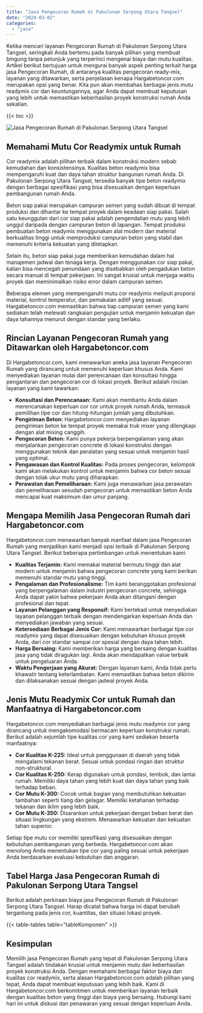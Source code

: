 ```yaml
---
title: "Jasa Pengecoran Rumah di Pakulonan Serpong Utara Tangsel"
date: "2024-03-02"
categories: 
  - "jasa"
---
```



Ketika mencari layanan Pengecoran Rumah di Pakulonan Serpong Utara Tangsel, seringkali Anda bertemu pada banyak pilihan yang membuat bingung tanpa petunjuk yang terperinci mengenai biaya dan mutu kualitas. Artikel berikut bertujuan untuk mengurai banyak aspek penting terkait harga jasa Pengecoran Rumah, di antaranya kualitas pengecoran ready-mix, layanan yang ditawarkan, serta penjelasan kenapa Hargabetoncor.com merupakan opsi yang benar. Kita pun akan membahas berbagai jenis mutu readymix cor dan keuntungannya, agar Anda dapat membuat keputusan yang lebih untuk memastikan keberhasilan proyek konstruksi rumah Anda sekalian.

{{< toc >}}

![Jasa Pengecoran Rumah di Pakulonan Serpong Utara Tangsel](https://hargareadymixid.github.io/hbc/readymix-hbc%20(28).png)

## Memahami Mutu Cor Readymix untuk Rumah

Cor readymix adalah pilihan terbaik dalam konstruksi modern sebab kemudahan dan konsistensinya. Kualitas beton readymix bisa mempengaruhi kuat dan daya tahan struktur bangunan rumah Anda. Di Pakulonan Serpong Utara Tangsel, tersedia banyak tipe beton readymix dengan berbagai spesifikasi yang bisa disesuaikan dengan keperluan pembangunan rumah Anda.

Beton siap pakai merupakan campuran semen yang sudah dibuat di tempat produksi dan dihantar ke tempat proyek dalam keadaan siap pakai. Salah satu keunggulan dari cor siap pakai adalah pengendalian mutu yang lebih unggul daripada dengan campuran beton di lapangan. Tempat produksi pembuatan beton readymix menggunakan alat modern dan material berkualitas tinggi untuk memproduksi campuran beton yang stabil dan memenuhi kriteria kekuatan yang ditetapkan.

Selain itu, beton siap pakai juga memberikan kemudahan dalam hal manajemen jadwal dan tenaga kerja. Dengan menggunakan cor siap pakai, kalian bisa mencegah penundaan yang disebabkan oleh pengadukan beton secara manual di tempat pekerjaan. Ini sangat krusial untuk menjaga waktu proyek dan meminimalkan risiko error dalam campuran semen.

Beberapa elemen yang mempengaruhi mutu cor readymix meliputi proporsi material, kontrol temperatur, dan pemakaian aditif yang sesuai. Hargabetoncor.com memastikan bahwa tiap campuran semen yang kami sediakan telah melewati rangkaian pengujian untuk menjamin kekuatan dan daya tahannya menurut dengan standar yang berlaku.

## Rincian Layanan Pengecoran Rumah yang Ditawarkan oleh Hargabetoncor.com

Di Hargabetoncor.com, kami menawarkan aneka jasa layanan Pengecoran Rumah yang dirancang untuk memenuhi keperluan khusus Anda. Kami menyediakan layanan mulai dari perencanaan dan konsultasi hingga pengantaran dan pengecoran cor di lokasi proyek. Berikut adalah rincian layanan yang kami tawarkan:

- **Konsultasi dan Perencanaan:** Kami akan membantu Anda dalam merencanakan keperluan cor cor untuk proyek rumah Anda, termasuk pemilihan tipe cor dan hitung-hitungan jumlah yang dibutuhkan.
- **Pengiriman Beton:** Hargabetoncor.com menyediakan layanan pengiriman beton ke tempat proyek memakai truk mixer yang dilengkapi dengan alat mixing canggih.
- **Pengecoran Beton:** Kami punya pekerja berpengalaman yang akan menjalankan pengecoran concrete di lokasi konstruksi dengan menggunakan teknik dan peralatan yang sesuai untuk menjamin hasil yang optimal.
- **Pengawasan dan Kontrol Kualitas:** Pada proses pengecoran, kelompok kami akan melakukan kontrol untuk menjamin bahwa cor beton sesuai dengan tolak ukur mutu yang diharapkan.
- **Perawatan dan Pemeliharaan:** Kami juga menawarkan jasa perawatan dan pemeliharaan sesudah pengecoran untuk memastikan beton Anda mencapai kuat maksimum dan umur panjang.

## Mengapa Memilih Jasa Pengecoran Rumah dari Hargabetoncor.com

Hargabetoncor.com menawarkan banyak manfaat dalam jasa Pengecoran Rumah yang menjadikan kami menjadi opsi terbaik di Pakulonan Serpong Utara Tangsel. Berikut beberapa pertimbangan untuk menentukan kami:

- **Kualitas Terjamin:** Kami memakai material bermutu tinggi dan alat modern untuk menjamin bahwa pengecoran concrete yang kami berikan memenuhi standar mutu yang tinggi.
- **Pengalaman dan Profesionalisme:** Tim kami beranggotakan profesional yang berpengalaman dalam industri pengecoran concrete, sehingga Anda dapat yakin bahwa pekerjaan Anda akan ditangani dengan profesional dan tepat.
- **Layanan Pelanggan yang Responsif:** Kami bertekad untuk menyediakan layanan pelanggan terbaik dengan mendengarkan keperluan Anda dan menyediakan jawaban yang sesuai.
- **Ketersediaan Berbagai Jenis Cor:** Kami menawarkan berbagai tipe cor readymix yang dapat disesuaikan dengan kebutuhan khusus proyek Anda, dari cor standar sampai cor spesial dengan daya tahan lebih.
- **Harga Bersaing:** Kami memberikan harga yang bersaing dengan kualitas jasa yang tidak diragukan lagi. Anda akan mendapatkan value terbaik untuk pengeluaran Anda.
- **Waktu Pengerjaan yang Akurat:** Dengan layanan kami, Anda tidak perlu khawatir tentang keterlambatan. Kami memastikan bahwa beton dikirim dan dilaksanakan sesuai dengan jadwal proyek Anda.

## Jenis Mutu Readymix Cor untuk Rumah dan Manfaatnya di Hargabetoncor.com

Hargabetoncor.com menyediakan berbagai jenis mutu readymix cor yang dirancang untuk mengakomodasi bermacam keperluan konstruksi rumah. Berikut adalah sejumlah tipe kualitas cor yang kami sediakan beserta manfaatnya:

- **Cor Kualitas K-225:** Ideal untuk penggunaan di daerah yang tidak mengalami tekanan berat. Sesuai untuk pondasi ringan dan struktur non-struktural.
- **Cor Kualitas K-250:** Kerap digunakan untuk pondasi, tembok, dan lantai rumah. Memiliki daya tahan yang lebih kuat dan daya tahan yang baik terhadap beban.
- **Cor Mutu K-300:** Cocok untuk bagian yang membutuhkan kekuatan tambahan seperti tiang dan gelagar. Memiliki ketahanan terhadap tekanan dan iklim yang lebih baik.
- **Cor Mutu K-350:** Disarankan untuk pekerjaan dengan beban berat dan situasi lingkungan yang ekstrem. Menawarkan kekuatan dan kekuatan tahan superior.

Setiap tipe mutu cor memiliki spesifikasi yang disesuaikan dengan kebutuhan pembangunan yang berbeda. Hargabetoncor.com akan menolong Anda menentukan tipe cor yang paling sesuai untuk pekerjaan Anda berdasarkan evaluasi kebutuhan dan anggaran.

## Tabel Harga Jasa Pengecoran Rumah di Pakulonan Serpong Utara Tangsel

Berikut adalah perkiraan biaya jasa Pengecoran Rumah di Pakulonan Serpong Utara Tangsel. Harap dicatat bahwa harga ini dapat berubah tergantung pada jenis cor, kuantitas, dan situasi lokasi proyek.

{{< table-tables table="tableKomponen" >}}

## Kesimpulan

Memilih jasa Pengecoran Rumah yang tepat di Pakulonan Serpong Utara Tangsel adalah tindakan krusial untuk menjamin mutu dan keberhasilan proyek konstruksi Anda. Dengan memahami berbagai faktor biaya dan kualitas cor readymix, serta alasan Hargabetoncor.com adalah pilihan yang tepat, Anda dapat membuat keputusan yang lebih baik. Kami di Hargabetoncor.com berkomitmen untuk memberikan layanan terbaik dengan kualitas beton yang tinggi dan biaya yang bersaing. Hubungi kami hari ini untuk diskusi dan penawaran yang sesuai dengan keperluan Anda.

